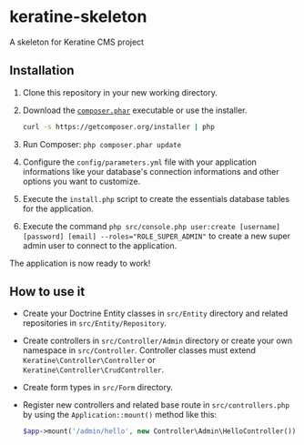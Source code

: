 keratine-skeleton
=================

A skeleton for Keratine CMS project

## Installation

1. Clone this repository in your new working directory.

1. Download the [`composer.phar`](https://getcomposer.org/composer.phar) executable or use the installer.

    ``` sh
    curl -s https://getcomposer.org/installer | php
    ```

2. Run Composer: `php composer.phar update`

3. Configure the `config/parameters.yml` file with your application informations like your database's connection informations and other options you want to customize.

4. Execute the `install.php` script to create the essentials database tables for the application.

5. Execute the command `php src/console.php user:create [username] [password] [email] --roles="ROLE_SUPER_ADMIN"` to create a new super admin user to connect to the application.

The application is now ready to work!


## How to use it

- Create your Doctrine Entity classes in `src/Entity` directory and related repositories in `src/Entity/Repository`.

- Create controllers in `src/Controller/Admin` directory or create your own namespace in `src/Controller`. Controller classes must extend `Keratine\Controller\Controller` or `Keratine\Controller\CrudController`.

- Create form types in `src/Form` directory.

- Register new controllers and related base route in `src/controllers.php` by using the `Application::mount()` method like this:

    ```php
    $app->mount('/admin/hello', new Controller\Admin\HelloController());
    ```